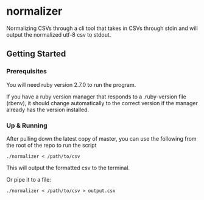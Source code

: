 # normalizer
Normalizing CSVs through a cli tool that takes in CSVs through stdin and will output the normalized utf-8 csv to stdout.

## Getting Started

### Prerequisites

You will need ruby version 2.7.0 to run the program.

If you have a ruby version manager that responds to a .ruby-version file (rbenv), it should change automatically to the correct version if the manager already has the version installed.

### Up & Running

After pulling down the latest copy of master, you can use the following from the root of the repo to run the script

```
./normalizer < /path/to/csv 
```
This will output the formatted csv to the terminal.

Or pipe it to a file:
```
./normalizer < /path/to/csv > output.csv
```
